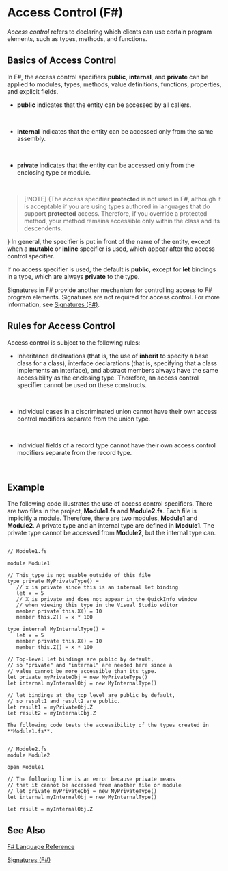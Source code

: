 # Access Control (F#)

*Access control* refers to declaring which clients can use certain program elements, such as types, methods, and functions.


## Basics of Access Control
In F#, the access control specifiers **public**, **internal**, and **private** can be applied to modules, types, methods, value definitions, functions, properties, and explicit fields.


- **public** indicates that the entity can be accessed by all callers.
<br />

- **internal** indicates that the entity can be accessed only from the same assembly.
<br />

- **private** indicates that the entity can be accessed only from the enclosing type or module.
<br />


>[!NOTE] {The access specifier **protected** is not used in F#, although it is acceptable if you are using types authored in languages that do support **protected** access. Therefore, if you override a protected method, your method remains accessible only within the class and its descendents.

}
In general, the specifier is put in front of the name of the entity, except when a **mutable** or **inline** specifier is used, which appear after the access control specifier.

If no access specifier is used, the default is **public**, except for **let** bindings in a type, which are always **private** to the type.

Signatures in F# provide another mechanism for controlling access to F# program elements. Signatures are not required for access control. For more information, see [Signatures &#40;F&#35;&#41;](Signatures+%28F%23%29.md).


## Rules for Access Control
Access control is subject to the following rules:


- Inheritance declarations (that is, the use of **inherit** to specify a base class for a class), interface declarations (that is, specifying that a class implements an interface), and abstract members always have the same accessibility as the enclosing type. Therefore, an access control specifier cannot be used on these constructs.
<br />

- Individual cases in a discriminated union cannot have their own access control modifiers separate from the union type.
<br />

- Individual fields of a record type cannot have their own access control modifiers separate from the record type.
<br />


## Example
The following code illustrates the use of access control specifiers. There are two files in the project, **Module1.fs** and **Module2.fs**. Each file is implicitly a module. Therefore, there are two modules, **Module1** and **Module2**. A private type and an internal type are defined in **Module1**. The private type cannot be accessed from **Module2**, but the internal type can.

```

// Module1.fs

module Module1

// This type is not usable outside of this file
type private MyPrivateType() =
   // x is private since this is an internal let binding
   let x = 5
   // X is private and does not appear in the QuickInfo window
   // when viewing this type in the Visual Studio editor
   member private this.X() = 10
   member this.Z() = x * 100

type internal MyInternalType() =
   let x = 5
   member private this.X() = 10
   member this.Z() = x * 100

// Top-level let bindings are public by default,
// so "private" and "internal" are needed here since a
// value cannot be more accessible than its type.
let private myPrivateObj = new MyPrivateType()
let internal myInternalObj = new MyInternalType()

// let bindings at the top level are public by default,
// so result1 and result2 are public.
let result1 = myPrivateObj.Z
let result2 = myInternalObj.Z
```

    The following code tests the accessibility of the types created in **Module1.fs**.

```

// Module2.fs
module Module2

open Module1

// The following line is an error because private means
// that it cannot be accessed from another file or module
// let private myPrivateObj = new MyPrivateType()
let internal myInternalObj = new MyInternalType()

let result = myInternalObj.Z
```

    
## See Also
[F&#35; Language Reference](F%23+Language+Reference.md)

[Signatures &#40;F&#35;&#41;](Signatures+%28F%23%29.md)

